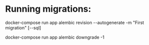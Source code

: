 # Running migrations:
 docker-compose run app alembic revision --autogenerate -m "First migration" [--sql]
 
 docker-compose run app alembic downgrade -1 
